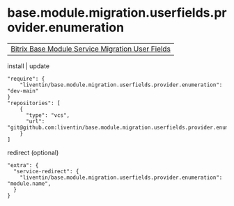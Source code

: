 # base.module.migration.userfields.provider.enumeration

<table>
<tr>
<td>
<a href="https://github.com/Liventin/base.module.migration.userfields">Bitrix Base Module Service Migration User Fields</a>
</td>
</tr>
</table>

install | update

```
"require": {
    "liventin/base.module.migration.userfields.provider.enumeration": "dev-main"
}
"repositories": [
    {
      "type": "vcs",
      "url": "git@github.com:liventin/base.module.migration.userfields.provider.enumeration"
    }
]
```
redirect (optional)
```
"extra": {
  "service-redirect": {
    "liventin/base.module.migration.userfields.provider.enumeration": "module.name",
  }
}
```


